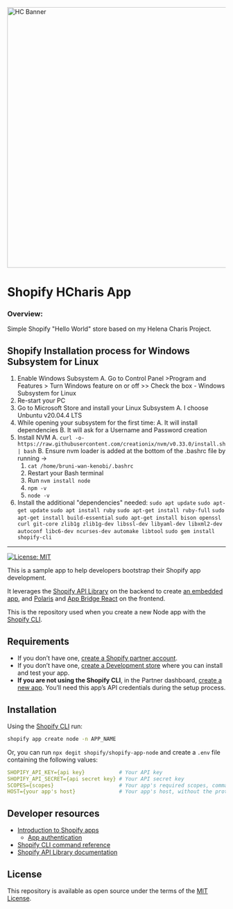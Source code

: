 <img src="https://res.cloudinary.com/duprwuo4j/image/upload/v1596833062/h-charis-online-store/3_lmcig0.png" width="600px" alt="HC Banner" >

# Shopify HCharis App

### Overview:

Simple Shopify "Hello World" store based on my Helena Charis Project.

## Shopify Installation process for Windows Subsystem for Linux

1. Enable Windows Subsystem
   A. Go to Control Panel >Program and Features > Turn Windows feature on or off >> Check the box - Windows Subsystem for Linux
2. Re-start your PC
3. Go to Microsoft Store and install your Linux Subsystem
   A. I choose Unbuntu v20.04.4 LTS
4. While opening your subsystem for the first time:
   A. It will install dependencies
   B. It will ask for a Username and Password creation
5. Install NVM
   A. `curl -o- https://raw.githubusercontent.com/creationix/nvm/v0.33.0/install.sh | bash`
   B. Ensure nvm loader is added at the bottom of the .bashrc file by running ->
   1. `cat /home/bruni-wan-kenobi/.bashrc `
   2. Restart your Bash terminal
   3. Run `nvm install node `
   4. `npm -v `
   5. `node -v`
6. Install the additional "dependencies" needed:
   `sudo apt update`
   `sudo apt-get update`
   `sudo apt install ruby`
   `sudo apt-get install ruby-full`
   `sudo apt-get install build-essential`
   `sudo apt-get install bison openssl curl git-core zlib1g zlib1g-dev libssl-dev libyaml-dev libxml2-dev autoconf libc6-dev ncurses-dev automake libtool`
   `sudo gem install shopify-cli`

---

[![License: MIT](https://img.shields.io/badge/License-MIT-green.svg)](LICENSE.md)

This is a sample app to help developers bootstrap their Shopify app development.

It leverages the [Shopify API Library](https://github.com/Shopify/shopify-node-api) on the backend to create [an embedded app](https://shopify.dev/apps/tools/app-bridge/getting-started#embed-your-app-in-the-shopify-admin), and [Polaris](https://github.com/Shopify/polaris-react) and [App Bridge React](https://shopify.dev/tools/app-bridge/react-components) on the frontend.

This is the repository used when you create a new Node app with the [Shopify CLI](https://shopify.dev/apps/tools/cli).

## Requirements

- If you don’t have one, [create a Shopify partner account](https://partners.shopify.com/signup).
- If you don’t have one, [create a Development store](https://help.shopify.com/en/partners/dashboard/development-stores#create-a-development-store) where you can install and test your app.
- **If you are not using the Shopify CLI**, in the Partner dashboard, [create a new app](https://help.shopify.com/en/api/tools/partner-dashboard/your-apps#create-a-new-app). You’ll need this app’s API credentials during the setup process.

## Installation

Using the [Shopify CLI](https://github.com/Shopify/shopify-cli) run:

```sh
shopify app create node -n APP_NAME
```

Or, you can run `npx degit shopify/shopify-app-node` and create a `.env` file containing the following values:

```yaml
SHOPIFY_API_KEY={api key}           # Your API key
SHOPIFY_API_SECRET={api secret key} # Your API secret key
SCOPES={scopes}                     # Your app's required scopes, comma-separated
HOST={your app's host}              # Your app's host, without the protocol prefix
```

## Developer resources

- [Introduction to Shopify apps](https://shopify.dev/apps/getting-started)
  - [App authentication](https://shopify.dev/apps/auth)
- [Shopify CLI command reference](https://shopify.dev/apps/tools/cli/app)
- [Shopify API Library documentation](https://github.com/Shopify/shopify-node-api/tree/main/docs)

## License

This repository is available as open source under the terms of the [MIT License](https://opensource.org/licenses/MIT).
